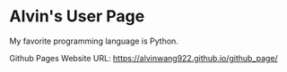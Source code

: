 # Alvin's User Page

My favorite programming language is Python.

Github Pages Website URL:
https://alvinwang922.github.io/github_page/